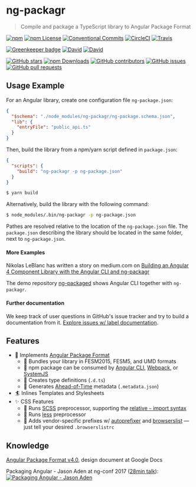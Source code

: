 # ng-packagr

> Compile and package a TypeScript library to Angular Package Format

[![npm](https://img.shields.io/npm/v/ng-packagr.svg?style=flat-square)](https://www.npmjs.com/package/ng-packagr)
[![npm License](https://img.shields.io/npm/l/ng-packagr.svg?style=flat-square)](https://github.com/dherges/ng-packagr/blob/master/LICENSE)
[![Conventional Commits](https://img.shields.io/badge/Conventional%20Commits-1.0.0-yellow.svg?style=flat-square)](https://conventionalcommits.org)
[![CircleCI](https://img.shields.io/circleci/project/github/dherges/ng-packagr/master.svg?style=flat-square)](https://circleci.com/gh/dherges/ng-packagr)
[![Travis](https://img.shields.io/travis/dherges/ng-packagr/master.svg?style=flat-square)](https://travis-ci.org/dherges/ng-packagr)

[![Greenkeeper badge](https://badges.greenkeeper.io/dherges/ng-packagr.svg)](https://greenkeeper.io/)
[![David](https://img.shields.io/david/dherges/ng-packagr.svg?style=flat-square)](https://david-dm.org/dherges/ng-packagr)
[![David](https://img.shields.io/david/dev/dherges/ng-packagr.svg?style=flat-square)](https://david-dm.org/dherges/ng-packagr?type=dev)

[![GitHub stars](https://img.shields.io/github/stars/dherges/ng-packagr.svg?style=social&label=Star&style=flat-square)](https://github.com/dherges/ng-packagr)
[![npm Downloads](https://img.shields.io/npm/dt/ng-packagr.svg?style=flat-square)](https://www.npmjs.com/package/ng-packagr)
[![GitHub contributors](https://img.shields.io/github/contributors/dherges/ng-packagr.svg?style=flat-square)](https://github.com/dherges/ng-packagr)
[![GitHub issues](https://img.shields.io/github/issues/dherges/ng-packagr.svg?style=flat-square)](https://github.com/dherges/ng-packagr)
[![GitHub pull requests](https://img.shields.io/github/issues-pr/dherges/ng-packagr.svg?style=flat-square)](https://github.com/dherges/ng-packagr)


## Usage Example

For an Angular library, create one configuration file `ng-package.json`:

```json
{
  "$schema": "./node_modules/ng-packagr/ng-package.schema.json",
  "lib": {
    "entryFile": "public_api.ts"
  }
}
```

Then, build the library from a npm/yarn script defined in `package.json`:

```json
{
  "scripts": {
    "build": "ng-packagr -p ng-package.json"
  }
}
```

```bash
$ yarn build
```

Alternatively, build the library with the following command:

```bash
$ node_modules/.bin/ng-packagr -p ng-package.json
```


Pathes are resolved relative to the location of the `ng-package.json` file.
The `package.json` describing the library should be located in the same folder, next to `ng-package.json`.

#### More Examples

Nikolas LeBlanc has written a story on medium.com on [Building an Angular 4 Component Library with the Angular CLI and ng-packagr](https://medium.com/@ngl817/building-an-angular-4-component-library-with-the-angular-cli-and-ng-packagr-53b2ade0701e)

The demo repository [ng-packaged](https://github.com/dherges/ng-packaged) shows Angular CLI together with `ng-packagr`.

#### Further documentation

We keep track of user questions in GitHub's issue tracker and try to build a documentation from it.
[Explore issues w/ label documentation](https://github.com/dherges/ng-packagr/issues?q=label%3Adocumentation%20).


## Features

 - :gift: Implements [Angular Package Format](https://docs.google.com/document/d/1CZC2rcpxffTDfRDs6p1cfbmKNLA6x5O-NtkJglDaBVs/preview)
   - :checkered_flag: Bundles your library in FESM2015, FESM5, and UMD formats
   - :school_satchel: npm package can be consumed by [Angular CLI](https://github.com/angular/angular-cli), [Webpack](https://github.com/webpack/webpack), or [SystemJS](https://github.com/systemjs/systemjs)
   - :dancer: Creates type definitions (`.d.ts`)
   - :runner: Generates [Ahead-of-Time](https://angular.io/guide/aot-compiler#why-do-aot-compilation) metadata (`.metadata.json`)
 - :surfer: Inlines Templates and Stylesheets
 - :sparkles: CSS Features
   - :camel: Runs [SCSS](http://sass-lang.com/guide) preprocessor, supporting the [relative `~` import syntax](https://github.com/webpack-contrib/sass-loader#imports)
   - :elephant: Runs [less](http://lesscss.org/#getting-started) preprocessor
   - :monkey: Adds vendor-specific prefixes w/ [autoprefixer](https://github.com/postcss/autoprefixer#autoprefixer-) and [browserslist](https://github.com/ai/browserslist#queries) &mdash; just tell your desired `.browserslistrc`


## Knowledge

[Angular Package Format v4.0](https://docs.google.com/document/d/1CZC2rcpxffTDfRDs6p1cfbmKNLA6x5O-NtkJglDaBVs/preview), design document at Google Docs

Packaging Angular - Jason Aden at ng-conf 2017 ([28min talk](https://youtu.be/unICbsPGFIA)):
[![Packaging Angular - Jason Aden](https://img.youtube.com/vi/unICbsPGFIA/0.jpg)](https://youtu.be/unICbsPGFIA)

